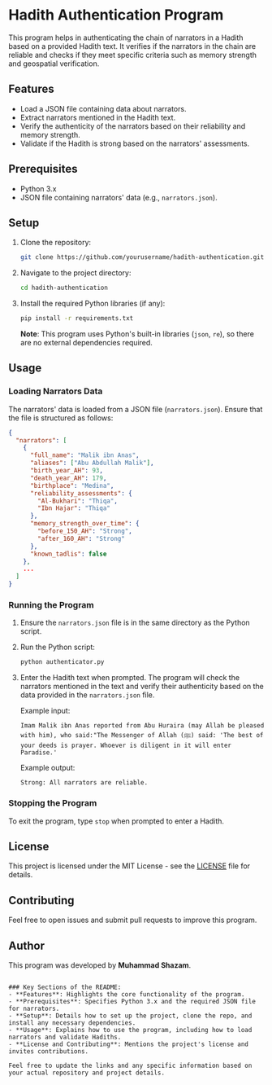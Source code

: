 # Hadith Authentication Program

This program helps in authenticating the chain of narrators in a Hadith based on a provided Hadith text. It verifies if the narrators in the chain are reliable and checks if they meet specific criteria such as memory strength and geospatial verification.

## Features
- Load a JSON file containing data about narrators.
- Extract narrators mentioned in the Hadith text.
- Verify the authenticity of the narrators based on their reliability and memory strength.
- Validate if the Hadith is strong based on the narrators' assessments.

## Prerequisites
- Python 3.x
- JSON file containing narrators' data (e.g., `narrators.json`).

## Setup

1. Clone the repository:

   ```bash
   git clone https://github.com/yourusername/hadith-authentication.git
   ```

2. Navigate to the project directory:

   ```bash
   cd hadith-authentication
   ```

3. Install the required Python libraries (if any):

   ```bash
   pip install -r requirements.txt
   ```

   **Note**: This program uses Python's built-in libraries (`json`, `re`), so there are no external dependencies required.

## Usage

### Loading Narrators Data

The narrators' data is loaded from a JSON file (`narrators.json`). Ensure that the file is structured as follows:

```json
{
  "narrators": [
    {
      "full_name": "Malik ibn Anas",
      "aliases": ["Abu Abdullah Malik"],
      "birth_year_AH": 93,
      "death_year_AH": 179,
      "birthplace": "Medina",
      "reliability_assessments": {
        "Al-Bukhari": "Thiqa",
        "Ibn Hajar": "Thiqa"
      },
      "memory_strength_over_time": {
        "before_150_AH": "Strong",
        "after_160_AH": "Strong"
      },
      "known_tadlis": false
    },
    ...
  ]
}
```

### Running the Program

1. Ensure the `narrators.json` file is in the same directory as the Python script.
2. Run the Python script:

   ```bash
   python authenticator.py
   ```

3. Enter the Hadith text when prompted. The program will check the narrators mentioned in the text and verify their authenticity based on the data provided in the `narrators.json` file.

   Example input:
   ```text
   Imam Malik ibn Anas reported from Abu Huraira (may Allah be pleased with him), who said:"The Messenger of Allah (ﷺ) said: 'The best of your deeds is prayer. Whoever is diligent in it will enter Paradise.'
   ```

   Example output:
   ```text
   Strong: All narrators are reliable.
   ```

### Stopping the Program

To exit the program, type `stop` when prompted to enter a Hadith.

## License

This project is licensed under the MIT License - see the [LICENSE](LICENSE) file for details.

## Contributing

Feel free to open issues and submit pull requests to improve this program.

## Author

This program was developed by **Muhammad Shazam**.
```

### Key Sections of the README:
- **Features**: Highlights the core functionality of the program.
- **Prerequisites**: Specifies Python 3.x and the required JSON file for narrators.
- **Setup**: Details how to set up the project, clone the repo, and install any necessary dependencies.
- **Usage**: Explains how to use the program, including how to load narrators and validate Hadiths.
- **License and Contributing**: Mentions the project's license and invites contributions.

Feel free to update the links and any specific information based on your actual repository and project details.